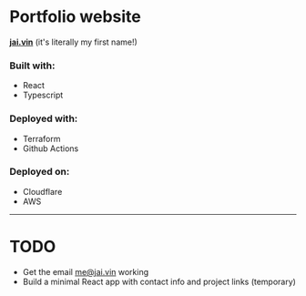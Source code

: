 # Portfolio website

**[jai.vin](https://jai.vin)** (it's literally my first name!)

### Built with:

- React
- Typescript

### Deployed with:

- Terraform
- Github Actions

### Deployed on:

- Cloudflare
- AWS

---

# TODO

- Get the email me@jai.vin working
- Build a minimal React app with contact info and project links (temporary)
